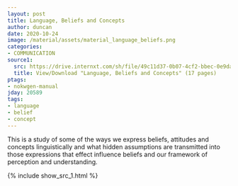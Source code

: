 ```yaml
---
layout: post
title: Language, Beliefs and Concepts
author: duncan
date: 2020-10-24
image: /material/assets/material_language_beliefs.png
categories:
- COMMUNICATION
source1:
  src: https://drive.internxt.com/sh/file/49c11d37-0b07-4cf2-bbec-0e9daa6ad7e8/a978f1f12dde14e7cc22c19f4608ceef148bdb9a1bd83352f0075d57f2972c34
  title: View/Download "Language, Beliefs and Concepts" (17 pages)
ptags:
- nokwgen-manual
jday: 20589
tags:
- language
- belief
- concept
---
```


This is a study of some of the ways we express  beliefs, attitudes and concepts linguistically and what hidden assumptions are transmitted into those expressions that effect influence beliefs and our framework of perception and understanding.

<!--more-->

{% include show_src_1.html %}


